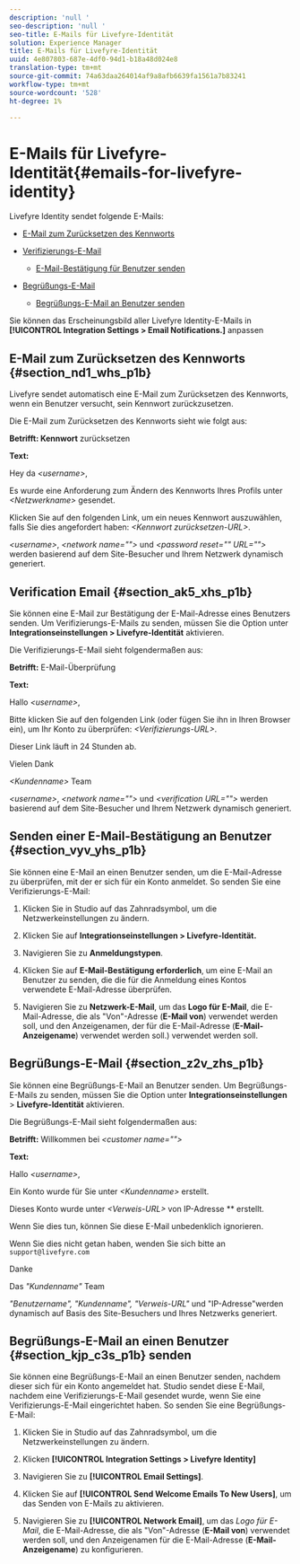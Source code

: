 ```yaml
---
description: 'null '
seo-description: 'null '
seo-title: E-Mails für Livefyre-Identität
solution: Experience Manager
title: E-Mails für Livefyre-Identität
uuid: 4e807803-687e-4df0-94d1-b18a48d024e8
translation-type: tm+mt
source-git-commit: 74a63daa264014af9a8afb6639fa1561a7b83241
workflow-type: tm+mt
source-wordcount: '528'
ht-degree: 1%

---
```



# E-Mails für Livefyre-Identität{#emails-for-livefyre-identity}

Livefyre Identity sendet folgende E-Mails:

* [E-Mail zum Zurücksetzen des Kennworts](#c_emails_for_livefyre_identity/section_nd1_whs_p1b)
* [Verifizierungs-E-Mail](#c_emails_for_livefyre_identity/section_ak5_xhs_p1b)
   * [E-Mail-Bestätigung für Benutzer senden](#c_emails_for_livefyre_identity/section_vyv_yhs_p1b)

* [Begrüßungs-E-Mail](#c_emails_for_livefyre_identity/section_z2v_zhs_p1b)
   * [Begrüßungs-E-Mail an Benutzer senden](#c_emails_for_livefyre_identity/section_kjp_c3s_p1b)

Sie können das Erscheinungsbild aller Livefyre Identity-E-Mails in **[!UICONTROL Integration Settings > Email Notifications.]** anpassen

## E-Mail zum Zurücksetzen des Kennworts {#section_nd1_whs_p1b}

Livefyre sendet automatisch eine E-Mail zum Zurücksetzen des Kennworts, wenn ein Benutzer versucht, sein Kennwort zurückzusetzen.

Die E-Mail zum Zurücksetzen des Kennworts sieht wie folgt aus:

**Betrifft: Kennwort** zurücksetzen

**Text:**

Hey da *&lt;username>*,

Es wurde eine Anforderung zum Ändern des Kennworts Ihres Profils unter *&lt;Netzwerkname>* gesendet.

Klicken Sie auf den folgenden Link, um ein neues Kennwort auszuwählen, falls Sie dies angefordert haben: *&lt;Kennwort zurücksetzen-URL>*.

*&lt;username>*,  *&lt;network name=&quot;&quot;>* und  *&lt;password reset=&quot;&quot; URL=&quot;&quot;>* werden basierend auf dem Site-Besucher und Ihrem Netzwerk dynamisch generiert.

## Verification Email {#section_ak5_xhs_p1b}

Sie können eine E-Mail zur Bestätigung der E-Mail-Adresse eines Benutzers senden. Um Verifizierungs-E-Mails zu senden, müssen Sie die Option unter **Integrationseinstellungen > Livefyre-Identität** aktivieren.

Die Verifizierungs-E-Mail sieht folgendermaßen aus:

**Betrifft:** E-Mail-Überprüfung

**Text:**

Hallo *&lt;username>*,

Bitte klicken Sie auf den folgenden Link (oder fügen Sie ihn in Ihren Browser ein), um Ihr Konto zu überprüfen: *&lt;Verifizierungs-URL>*.

Dieser Link läuft in 24 Stunden ab.

Vielen Dank

*&lt;Kundenname>* Team

*&lt;username>*,  *&lt;network name=&quot;&quot;>* und  *&lt;verification URL=&quot;&quot;>* werden basierend auf dem Site-Besucher und Ihrem Netzwerk dynamisch generiert.

## Senden einer E-Mail-Bestätigung an Benutzer {#section_vyv_yhs_p1b}

Sie können eine E-Mail an einen Benutzer senden, um die E-Mail-Adresse zu überprüfen, mit der er sich für ein Konto anmeldet. So senden Sie eine Verifizierungs-E-Mail:

1. Klicken Sie in Studio auf das Zahnradsymbol, um die Netzwerkeinstellungen zu ändern.
1. Klicken Sie auf **Integrationseinstellungen > Livefyre-Identität.**

1. Navigieren Sie zu **Anmeldungstypen**.
1. Klicken Sie auf **E-Mail-Bestätigung erforderlich**, um eine E-Mail an Benutzer zu senden, die die für die Anmeldung eines Kontos verwendete E-Mail-Adresse überprüfen.
1. Navigieren Sie zu **Netzwerk-E-Mail**, um das **Logo für E-Mail**, die E-Mail-Adresse, die als &quot;Von&quot;-Adresse (**E-Mail von**) verwendet werden soll, und den Anzeigenamen, der für die E-Mail-Adresse (**E-Mail-Anzeigename**) verwendet werden soll.) verwendet werden soll.

## Begrüßungs-E-Mail {#section_z2v_zhs_p1b}

Sie können eine Begrüßungs-E-Mail an Benutzer senden. Um Begrüßungs-E-Mails zu senden, müssen Sie die Option unter **Integrationseinstellungen** > **Livefyre-Identität** aktivieren.

Die Begrüßungs-E-Mail sieht folgendermaßen aus:

**Betrifft:** Willkommen bei  *&lt;customer name=&quot;&quot;>*

**Text:**

Hallo *&lt;username>*,

Ein Konto wurde für Sie unter *&lt;Kundenname>* erstellt.

Dieses Konto wurde unter *&lt;Verweis-URL>* von IP-Adresse ** erstellt.

Wenn Sie dies tun, können Sie diese E-Mail unbedenklich ignorieren.

Wenn Sie dies nicht getan haben, wenden Sie sich bitte an `support@livefyre.com`

Danke

Das *&quot;Kundenname&quot;* Team

*&quot;Benutzername&quot;, &quot;Kundenname&quot;, &quot;Verweis-URL&quot;* und &quot;IP-Adresse&quot;werden dynamisch auf Basis des Site-Besuchers und Ihres Netzwerks generiert.

## Begrüßungs-E-Mail an einen Benutzer {#section_kjp_c3s_p1b} senden

Sie können eine Begrüßungs-E-Mail an einen Benutzer senden, nachdem dieser sich für ein Konto angemeldet hat. Studio sendet diese E-Mail, nachdem eine Verifizierungs-E-Mail gesendet wurde, wenn Sie eine Verifizierungs-E-Mail eingerichtet haben. So senden Sie eine Begrüßungs-E-Mail:

1. Klicken Sie in Studio auf das Zahnradsymbol, um die Netzwerkeinstellungen zu ändern.
1. Klicken **[!UICONTROL Integration Settings > Livefyre Identity]**

1. Navigieren Sie zu **[!UICONTROL Email Settings]**.

1. Klicken Sie auf **[!UICONTROL Send Welcome Emails To New Users]**, um das Senden von E-Mails zu aktivieren.
1. Navigieren Sie zu **[!UICONTROL Network Email]**, um das *Logo für E-Mail*, die E-Mail-Adresse, die als &quot;Von&quot;-Adresse (**E-Mail von**) verwendet werden soll, und den Anzeigenamen für die E-Mail-Adresse (**E-Mail-Anzeigename**) zu konfigurieren.
